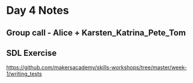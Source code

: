 # Day 4 Notes

## Group call - Alice + Karsten_Katrina_Pete_Tom

## SDL Exercise 
https://github.com/makersacademy/skills-workshops/tree/master/week-1/writing_tests
